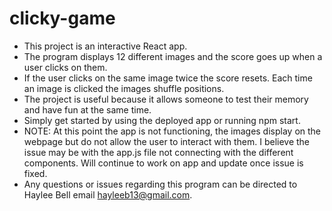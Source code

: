 # clicky-game

* This project is an interactive React app.
* The program displays 12 different images and the score goes up when a user clicks on them.
* If the user clicks on the same image twice the score resets. Each time an image is clicked the images shuffle positions.
* The project is useful because it allows someone to test their memory and have fun at the same time.
* Simply get started by using the deployed app or running npm start.
* NOTE: At this point the app is not functioning, the images display on the webpage but do not allow the user to interact with them. I believe the issue may be with the app.js file not connecting with the different components. Will continue to work on app and update once issue is fixed. 
* Any questions or issues regarding this program can be directed to Haylee Bell 
email hayleeb13@gmail.com.
